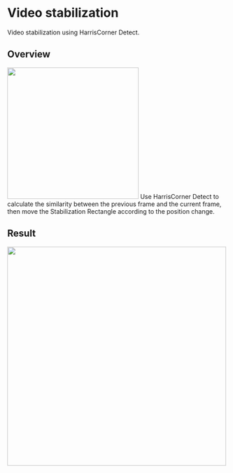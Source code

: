 # Video stabilization
Video stabilization using HarrisCorner Detect.

## Overview
<img src='https://github.com/johun204/Video-stabilization/raw/main/media/image1.gif' height='300px'>
  Use HarrisCorner Detect to calculate the similarity between the previous frame and the current frame, then move the Stabilization Rectangle according to the position change.

## Result
<img src='https://github.com/johun204/Video-stabilization/raw/main/media/image2.gif' height='500px'>
